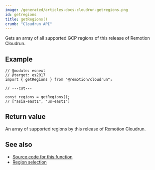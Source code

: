 ```yaml
---
image: /generated/articles-docs-cloudrun-getregions.png
id: getregions
title: getRegions()
crumb: "Cloudrun API"
---
```


Gets an array of all supported GCP regions of this release of Remotion Cloudrun.

## Example

```tsx twoslash
// @module: esnext
// @target: es2017
import { getRegions } from "@remotion/cloudrun";

// ---cut---

const regions = getRegions();
// ["asia-east1", "us-east1"]
```

## Return value

An array of supported regions by this release of Remotion Cloudrun.

## See also

- [Source code for this function](https://github.com/remotion-dev/remotion/blob/main/packages/cloudrun/src/api/get-regions.ts)
- [Region selection](/docs/cloudrun/region-selection)
